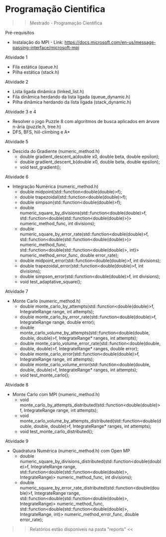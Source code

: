 # Programação Cientifica
>> Mestrado - Programação Cientifica

Pré-requisitos
  - Instalação do MPI - Link: https://docs.microsoft.com/en-us/message-passing-interface/microsoft-mpi

Atividade 1 
  - Fila estática (queue.h)
  - Pilha estática (stack.h)

Atividade 2
  - Lista ligada dinâmica (linked_list.h)
  - Fila dinâmica herdando da lista ligada (queue_dynamic.h)
  - Pilha dinâmica herdando da lista ligada (stack_dynamic.h)

Atividade 3 e 4
  - Resolver o jogo Puzzle 8 com algoritmos de busca aplicados em árvore n-ária (puzzle.h, tree.h)
  - DFS, BFS, hiil-climbing e A*

Atividade 5
  - Descida do Gradiente (numeric_method.h) 
    - double gradient_descent_a(double x0, double beta, double epsilon);
    - double gradient_descent_b(double x0, double beta, double epsilon);
    - void test_gradient();
    
Atividade 6
  - Integração Numérica (numeric_method.h)
    - double midpoint(std::function<double(double)>f);
    - double trapezoidal(std::function<double(double)>f);
    - double simpson(std::function<double(double)>f);
    - double numeric_square_by_divisions(std::function<double(double)>f, std::function<double(std::function<double(double)>)> numeric_method_func, int divisions);
    - double numeric_square_by_error_rate(std::function<double(double)>f, std::function<double(std::function<double(double)>)> numeric_method_func, std::function<double(std::function<double(double)>, int)> numeric_method_error_func, double error_rate);
    - double midpoint_error(std::function<double(double)>f, int divisions);
    - double trapezoidal_error(std::function<double(double)>f, int divisions);
    - double simpson_error(std::function<double(double)>f, int divisions);
    - void test_adaptative_square();
    
Atividade 7
  - Monte Carlo (numeric_method.h)
    - double monte_carlo_by_attempts(std::function<double(double)>f, IntegrateRange<double> range, int attempts);
    - double monte_carlo_by_error_rate(std::function<double(double)>f, IntegrateRange<double> range, double error);
    - double monte_carlo_volume_by_attempts(std::function<double(double, double, double)>f, IntegrateRange<double>* ranges, int attempts);
    - double monte_carlo_volume_error_rate(std::function<double(double, double, double)>f, IntegrateRange<double>* ranges, double error);
    - double monte_carlo_error(std::function<double(double)>f, IntegrateRange<double> range, int attempts);
    - double monte_carlo_volume_error(std::function<double(double, double, double)>f, IntegrateRange<double>* ranges, int attempts);
    - void test_monte_carlo();
    
Atividade 8
  - Monte Carlo com MPI (numeric_method.h)
    - void monte_carlo_by_attempts_distributed(std::function<double(double)>f, IntegrateRange<double> range, int attempts);
    - void monte_carlo_volume_by_attempts_distributed(std::function<double(double, double, double)>f, IntegrateRange<double>* ranges, int attempts);
    - void test_monte_carlo_distributed();
  
Atividade 9
  - Quadratura Numérica (numeric_method.h) com Open MP
    - double numeric_square_by_divisions_distributed(std::function<double(double)>f, IntegrateRange<double> range, std::function<double(std::function<double(double)>, IntegrateRange<double>)> numeric_method_func, int divisions);
    - double numeric_square_by_error_rate_distributed(std::function<double(double)>f, IntegrateRange<double> range, std::function<double(std::function<double(double)>, IntegrateRange<double>)> numeric_method_func, std::function<double(std::function<double(double)>, IntegrateRange<double>, int)> numeric_method_error_func, double error_rate);

>> Relatórios estão disponiveis na pasta "reports" <<
